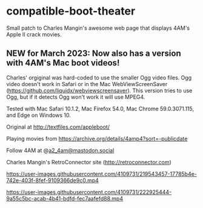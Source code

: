 # compatible-boot-theater
Small patch to Charles Mangin's awesome web page that displays 4AM's Apple II crack movies.

## NEW for March 2023: Now also has a version with 4AM's Mac boot videos!

Charles' orgiginal was hard-coded to use the smaller Ogg video files. Ogg video doesn't work in Safari or in the Mac WebViewScreenSaver (https://github.com/liquidx/webviewscreensaver).  This version tries to use Ogg, but if it detects Ogg won't work it will use MPEG4.

Tested with Mac Safari 10.1.2, Mac Firefox 54.0, Mac Chrome 59.0.3071.115, and Edge on Windows 10.

Original at http://textfiles.com/appleboot/

Playing movies from https://archive.org/details/4amp4?sort=-publicdate

Follow 4AM at @a2_4am@mastodon.social

Charles Mangin's RetroConnector site (http://retroconnector.com)

https://user-images.githubusercontent.com/4109731/219543457-17785b4e-742e-403f-8fef-9109366de9c0.mp4

https://user-images.githubusercontent.com/4109731/222925444-9a55c5bc-acab-4b41-bdfd-fec7aafefd88.mp4
